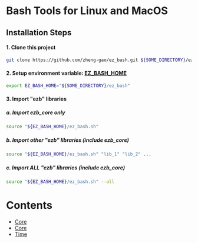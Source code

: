 # Bash Tools for Linux and MacOS
## Installation Steps
#### 1. Clone this project
```bash
git clone https://github.com/zheng-gao/ez_bash.git ${SOME_DIRECTORY}/ez_bash
```
#### 2. Setup environment variable: [__EZ_BASH_HOME__](https://github.com/zheng-gao/ez_bash)
```bash
export EZ_BASH_HOME="${SOME_DIRECTORY}/ez_bash"
```
#### 3. Import "ezb" libraries
##### a. Import ezb_core only
```bash
source "${EZ_BASH_HOME}/ez_bash.sh"
```
##### b. Import other "ezb" libraries (include ezb_core)
```bash
source "${EZ_BASH_HOME}/ez_bash.sh" "lib_1" "lib_2" ...
```
##### c. Import ALL "ezb" libraries (include ezb_core)
```bash
source "${EZ_BASH_HOME}/ez_bash.sh" --all
```
# Contents
* [Core](ezb_core/ezb_core.md)
* [Core](ezb_math/ezb_math.md)
* [Time](ezb_time/ezb_time.md)
